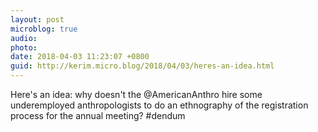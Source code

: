 ```yaml
---
layout: post
microblog: true
audio: 
photo: 
date: 2018-04-03 11:23:07 +0800
guid: http://kerim.micro.blog/2018/04/03/heres-an-idea.html
---
```

Here's an idea: why doesn't the @AmericanAnthro hire some underemployed anthropologists to do an ethnography of the registration process for the annual meeting? #dendum
